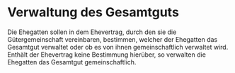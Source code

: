 # Verwaltung des Gesamtguts

Die Ehegatten sollen in dem Ehevertrag, durch den sie die Gütergemeinschaft vereinbaren, bestimmen, welcher der Ehegatten das Gesamtgut verwaltet oder ob es von ihnen gemeinschaftlich verwaltet wird. Enthält der Ehevertrag keine Bestimmung hierüber, so verwalten die Ehegatten das Gesamtgut gemeinschaftlich.
